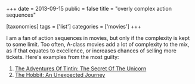 +++
date = 2013-09-15
public = false
title = "overly complex action sequences"

[taxonomies]
tags = ['list']
categories = ['movies']
+++

I am a fan of action sequences in movies, but only if the complexity is
kept to some limit. Too often, A-class movies add a lot of complexity to
the mix, as if that equates to excellence, or increases chances of
selling more tickets. Here\'s examples from the most guilty:

1.  [The Adventures Of Tintin: The Secret Of The Unicorn]
2.  [The Hobbit: An Unexpected Journey]

  [The Adventures Of Tintin: The Secret Of The Unicorn]: http://tshepang.net/the-adventures-of-tintin-the-secret-of-the-unicorn-2011
  [The Hobbit: An Unexpected Journey]: http://tshepang.net/the-hobbit-an-unexpected-journey-2012
